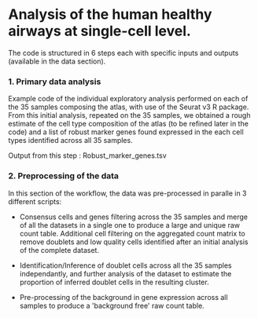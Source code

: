 # Analysis of the human healthy airways at single-cell level.
The code is structured in 6 steps each with specific inputs and outputs (available in the data section).

### 1. Primary data analysis
Example code of the individual exploratory analysis performed on each of the 35 samples composing the atlas, with use of the Seurat v3 R package. From this initial analysis, repeated on the 35 samples, we obtained a rough estimate of the cell type composition of the atlas (to be refined later in the code) and a list of robust marker genes found expressed in the each cell types identified across all 35 samples.

Output from this step : Robust_marker_genes.tsv

### 2. Preprocessing of the data
In this section of the workflow, the data was pre-processed in paralle in 3 different scripts: 

   - Consensus cells and genes filtering across the 35 samples and merge of all the datasets in a single one to produce a large and unique raw count table. Additional cell filtering on the aggregated count matrix to remove doublets and low quality cells identified after an initial analysis of the complete dataset.
    
   - Identification/Inference of doublet cells across all the 35 samples independantly, and further analysis of the dataset to estimate the proportion of inferred doublet cells in the resulting cluster.   
    
   - Pre-processing of the background in gene expression across all samples to produce a 'background free' raw count table.  


